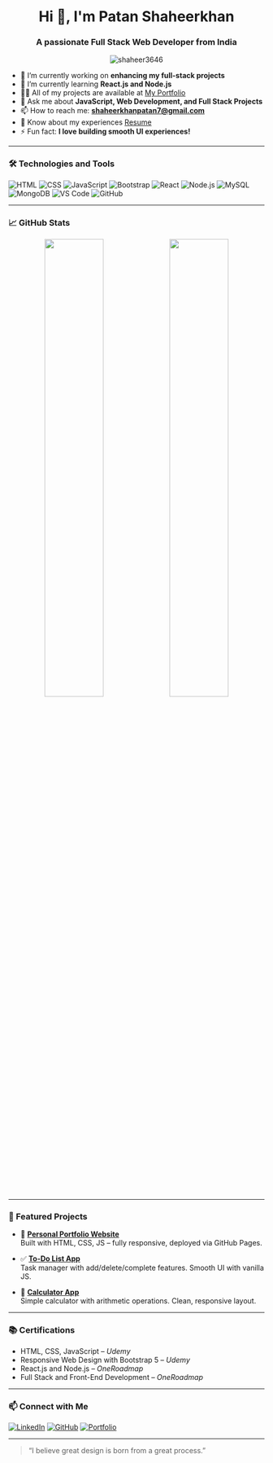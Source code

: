 <h1 align="center">Hi 👋, I'm Patan Shaheerkhan</h1>
<h3 align="center">A passionate Full Stack Web Developer from India</h3>

<p align="center">
  <img src="https://komarev.com/ghpvc/?username=shaheer3646&label=Profile%20views&color=0e75b6&style=flat" alt="shaheer3646" />
</p>

- 🔭 I’m currently working on **enhancing my full-stack projects**
- 🌱 I’m currently learning **React.js and Node.js**
- 👨‍💻 All of my projects are available at [My Portfolio](https://shaheer3646.github.io/portfolio-website/)
- 💬 Ask me about **JavaScript, Web Development, and Full Stack Projects**
- 📫 How to reach me: **shaheerkhanpatan7@gmail.com**
- 📄 Know about my experiences [Resume](mailto:shaheerkhanpatan7@gmail.com)
- ⚡ Fun fact: **I love building smooth UI experiences!**

---

### 🛠️ Technologies and Tools

![HTML](https://img.shields.io/badge/-HTML5-orange?logo=html5&logoColor=white&style=for-the-badge)
![CSS](https://img.shields.io/badge/-CSS3-blue?logo=css3&logoColor=white&style=for-the-badge)
![JavaScript](https://img.shields.io/badge/-JavaScript-yellow?logo=javascript&logoColor=white&style=for-the-badge)
![Bootstrap](https://img.shields.io/badge/-Bootstrap-purple?logo=bootstrap&logoColor=white&style=for-the-badge)
![React](https://img.shields.io/badge/-React-blue?logo=react&logoColor=white&style=for-the-badge)
![Node.js](https://img.shields.io/badge/-Node.js-green?logo=node.js&logoColor=white&style=for-the-badge)
![MySQL](https://img.shields.io/badge/-MySQL-blue?logo=mysql&logoColor=white&style=for-the-badge)
![MongoDB](https://img.shields.io/badge/-MongoDB-green?logo=mongodb&logoColor=white&style=for-the-badge)
![VS Code](https://img.shields.io/badge/-VSCode-007ACC?logo=visual-studio-code&logoColor=white&style=for-the-badge)
![GitHub](https://img.shields.io/badge/-GitHub-181717?logo=github&logoColor=white&style=for-the-badge)

---

### 📈 GitHub Stats

<p align="center">
  <img width="48%" src="https://github-readme-stats.vercel.app/api?username=shaheer3646&show_icons=true&theme=radical" />
  <img width="48%" src="https://github-readme-streak-stats.herokuapp.com?user=shaheer3646&theme=radical" />
</p>

---

### 🌟 Featured Projects

- 🎨 [**Personal Portfolio Website**](https://shaheer3646.github.io/portfolio-website)  
  Built with HTML, CSS, JS – fully responsive, deployed via GitHub Pages.

- ✅ [**To-Do List App**](https://shaheer3646.github.io/To-Do-List-App)  
  Task manager with add/delete/complete features. Smooth UI with vanilla JS.

- 🧮 [**Calculator App**](https://shaheer3646.github.io/calculator)  
  Simple calculator with arithmetic operations. Clean, responsive layout.

---

### 📚 Certifications
- HTML, CSS, JavaScript – *Udemy*
- Responsive Web Design with Bootstrap 5 – *Udemy*
- React.js and Node.js – *OneRoadmap*
- Full Stack and Front-End Development – *OneRoadmap*


---

### 📫 Connect with Me

[![LinkedIn](https://img.shields.io/badge/-LinkedIn-blue?logo=linkedin&logoColor=white&style=for-the-badge)](https://www.linkedin.com/in/shaheer-khan-patan/)
[![GitHub](https://img.shields.io/badge/-GitHub-black?logo=github&logoColor=white&style=for-the-badge)](https://github.com/shaheer3646)
[![Portfolio](https://img.shields.io/badge/-Portfolio-red?logo=google-chrome&logoColor=white&style=for-the-badge)](https://shaheer3646.github.io/portfolio-website)

---

> “I believe great design is born from a great process.”

